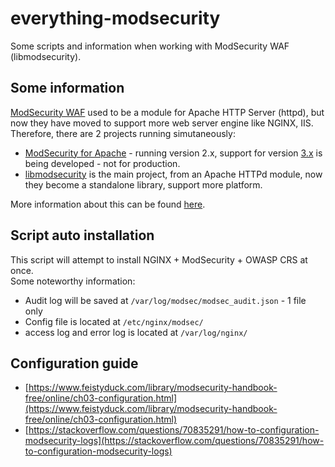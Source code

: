 # everything-modsecurity
Some scripts and information when working with ModSecurity WAF (libmodsecurity).

## Some information
[ModSecurity WAF](https://github.com/owasp-modsecurity/ModSecurity) used to be a module for Apache HTTP Server (httpd), but now they have moved to support more web server engine like NGINX, IIS. Therefore, there are 2 projects running simutaneously:
- [ModSecurity for Apache](https://github.com/owasp-modsecurity/ModSecurity/tree/v2/master) - running version 2.x, support for version [3.x](https://github.com/owasp-modsecurity/ModSecurity-apache) is being developed - not for production.
- [libmodsecurity](https://github.com/owasp-modsecurity/ModSecurity) is the main project, from an Apache HTTPd module, now they become a standalone library, support more platform.

More information about this can be found [here](https://github.com/owasp-modsecurity/ModSecurity?tab=readme-ov-file#what-is-the-difference-between-this-project-and-the-old-modsecurity-v2xx).

## Script auto installation
This script will attempt to install NGINX + ModSecurity + OWASP CRS at once.  
Some noteworthy information:
- Audit log will be saved at `/var/log/modsec/modsec_audit.json` - 1 file only
- Config file is located at `/etc/nginx/modsec/`
- access log and error log is located at `/var/log/nginx/`

## Configuration guide
- [https://www.feistyduck.com/library/modsecurity-handbook-free/online/ch03-configuration.html](https://www.feistyduck.com/library/modsecurity-handbook-free/online/ch03-configuration.html)
- [https://stackoverflow.com/questions/70835291/how-to-configuration-modsecurity-logs](https://stackoverflow.com/questions/70835291/how-to-configuration-modsecurity-logs)
